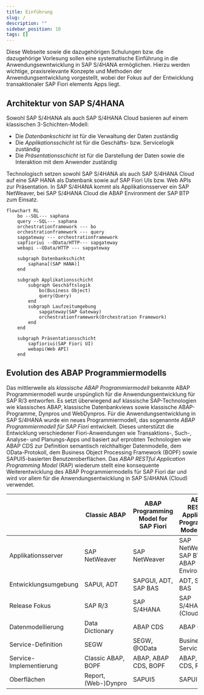 ```yaml
---
title: Einführung
slug: /
description: ""
sidebar_position: 10
tags: []
---
```


Diese Webseite sowie die dazugehörigen Schulungen bzw. die dazugehörige Vorlesung sollen eine systematische Einführung in die Anwendungsewntwicklung in SAP S/4HANA ermöglichen. Hierzu werden wichtige, praxisrelevante Konzepte und Methoden der Anwendungsentwicklung vorgestellt, wobei der Fokus auf der Entwicklung transaktionaler SAP Fiori elements Apps liegt.

## Architektur von SAP S/4HANA

Sowohl SAP S/4HANA als auch SAP S/4HANA Cloud basieren auf einem klassischen 3-Schichten-Modell:

- Die _Datenbankschicht_ ist für die Verwaltung der Daten zuständig
- Die _Applikationsschicht_ ist für die Geschäfts- bzw. Servicelogik zuständig
- Die _Präsentationsschicht_ ist für die Darstellung der Daten sowie die Interaktion mit dem Anwender zuständig

Technologisch setzen sowohl SAP S/4HANA als auch SAP S/4HANA Cloud auf eine SAP HANA als Datenbank sowie auf SAP Fiori UIs bzw. Web APIs zur Präsentation. In SAP S/4HANA kommt als Applikationsserver ein SAP NetWeaver, bei SAP S/4HANA Cloud die ABAP Environment der SAP BTP zum Einsatz.

```mermaid
flowchart RL
    bo --SQL--- saphana
    query --SQL--- saphana
    orchestrationframework --- bo
    orchestrationframework --- query
    sapgateway --- orchestrationframework
    sapfioriui --OData/HTTP--- sapgateway
    webapi --OData/HTTP --- sapgateway

    subgraph Datenbankschicht
        saphana[(SAP HANA)]
    end

    subgraph Applikationsschicht
        subgraph Geschäftslogik
            bo(Business Object)
            query(Query)
        end
        subgraph Laufzeitumgebung
            sapgateway(SAP Gateway)
            orchestrationframework(Orchestration Framework)
        end
    end

    subgraph Präsentationsschicht
        sapfioriui(SAP Fiori UI)
        webapi(Web API)
    end
```

## Evolution des ABAP Programmiermodells

Das mittlerweile als _klassische ABAP Programmiermodell_ bekannte ABAP Programmiermodell wurde urspünglich für die Anwendungsentwicklung für SAP R/3 entworfen. Es setzt überwiegend auf klassische SAP-Technologien wie klassisches ABAP, klassische Datenbankviews sowie klassische ABAP-Programme, Dynpros und WebDynpros. Für die Anwendungsentwicklung in SAP S/4HANA wurde ein neues Programmiermodell, das sogenannte _ABAP Programmiermodell für SAP Fiori_ entwickelt. Dieses unterstützt die Entwicklung verschiedener Fiori-Anwendungen wie Transaktions-, Such-, Analyse- und Planungs-Apps und basiert auf erprobten Technologien wie ABAP CDS zur Definition semantisch reichhaltiger Datenmodelle, dem OData-Protokoll, dem Business Object Processing Framework (BOPF) sowie SAPUI5-basierten Benutzeroberflächen. Das _ABAP RESTful Application Programming Model_ (RAP) wiederum stellt eine konsequente Weiterentwicklung des ABAP Programmiermodells für SAP Fiori dar und wird vor allem für die Anwendungsentwicklung in SAP S/4HANA (Cloud) verwendet.

|                         | Classic ABAP         | ABAP Programming Model for SAP Fiori | ABAP RESTful Application Programming Model (RAP) |
| ----------------------- | -------------------- | ------------------------------------ | ------------------------------------------------ |
| Applikationsserver      | SAP NetWeaver        | SAP NetWeaver                        | SAP NetWeaver, SAP BTP - ABAP Environment        |
| Entwicklungsumgebung    | SAPUI, ADT           | SAPGUI, ADT, SAP BAS                 | ADT, SAP BAS                                     |
| Release Fokus           | SAP R/3              | SAP S/4HANA                          | SAP S/4HANA (Cloud)                              |
| Datenmodellierung       | Data Dictionary      | ABAP CDS                             | ABAP CDS                                         |
| Service-Definition      | SEGW                 | SEGW, @OData                         | Business Service                                 |
| Service-Implementierung | Classic ABAP, BOPF   | ABAP, ABAP CDS, BOPF                 | ABAP, ABAP CDS, RAP BO                           |
| Oberflächen             | Report, (Web-)Dynpro | SAPUI5                               | SAPUI5                                           |
